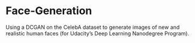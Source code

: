 # Face-Generation
Using a DCGAN on the CelebA dataset to generate images of new and realistic human faces (for Udacity’s Deep Learning Nanodegree Program).
